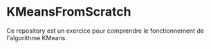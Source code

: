 # KMeansFromScratch

Ce repository est un exercice pour comprendre le fonctionnement de l'algorithme KMeans.

